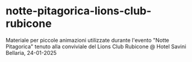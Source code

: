 # notte-pitagorica-lions-club-rubicone
Materiale per piccole animazioni utilizzate durante l'evento "Notte Pitagorica" tenuto alla conviviale del Lions Club Rubicone @ Hotel Savini Bellaria, 24-01-2025
